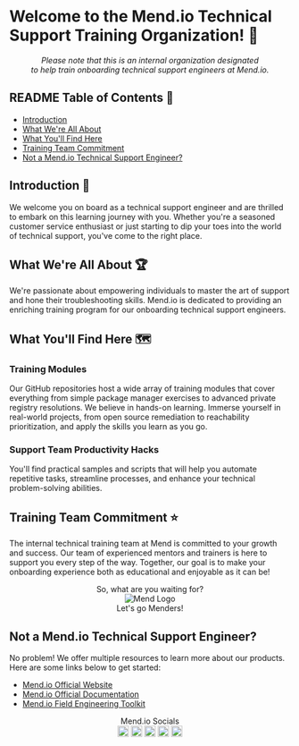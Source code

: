 # Welcome to the Mend.io Technical Support Training Organization! 🚀

<p align="center">
 <em>Please note that this is an internal organization designated 
  <br>
  to help train onboarding technical support engineers at Mend.io.</em>
</p>

## README Table of Contents 📑
- [Introduction](#introduction-)
- [What We're All About](#what-were-all-about-)
- [What You'll Find Here](#what-youll-find-here-%EF%B8%8F)
- [Training Team Commitment](#training-team-commitment-)
- [Not a Mend.io Technical Support Engineer?](#not-a-mend.io-technical-support-engineer-?)

## Introduction 👋
We welcome you on board as a technical support engineer and are thrilled to embark on this learning journey with you. Whether you're a seasoned customer service enthusiast or just starting to dip your toes into the world of technical support, you've come to the right place.

## What We're All About 🏆
We're passionate about empowering individuals to master the art of support and hone their troubleshooting skills. Mend.io is dedicated to providing an enriching training program for our onboarding technical support engineers.

## What You'll Find Here 🗺️

### Training Modules
Our GitHub repositories host a wide array of training modules that cover everything from simple package manager exercises to advanced private registry resolutions. We believe in hands-on learning. Immerse yourself in real-world projects, from open source remediation to reachability prioritization, and apply the skills you learn as you go.

### Support Team Productivity Hacks
You'll find practical samples and scripts that will help you automate repetitive tasks, streamline processes, and enhance your technical problem-solving abilities.

## Training Team Commitment ⭐
The internal technical training team at Mend is committed to your growth and success. Our team of experienced mentors and trainers is here to support you every step of the way. Together, our goal is to make your onboarding  experience both as educational and enjoyable as it can be!
 
<p align="center">
 So, what are you waiting for?
 <br>
 <img src="https://github.com/Mend-Support-Training/.github/assets/90346290/382082e2-7e09-4b0a-a84c-344f9bcd0aad" alt="Mend Logo">
 <br>
 Let's go Menders!
</p>

## Not a Mend.io Technical Support Engineer?
No problem! We offer multiple resources to learn more about our products. Here are some links below to get started:
- [Mend.io Official Website](https://www.mend.io/)
- [Mend.io Official Documentation](https://docs.mend.io/)
- [Mend.io Field Engineering Toolkit](https://github.com/mend-toolkit)

<p align="center">
 Mend.io Socials
 <br>
 <a href="https://linkedin.com/company/mend-io"><img src="https://github.com/gauravghongde/social-icons/blob/master/PNG/Color/LinkedIN.png" alt="LinkedIn" style="width: 20px; height: 20px;"></a>
 <a href="https://www.facebook.com/mendappsec"><img src="https://github.com/gauravghongde/social-icons/blob/master/PNG/Color/Facebook.png" alt="Facebook"  style="width: 20px; height: 20px;"></a>
 <a href="https://www.instagram.com/mend_io_"><img src="https://github.com/gauravghongde/social-icons/blob/master/PNG/Color/Instagram.png" alt="Instagram"  style="width: 20px; height: 20px;"></a>
 <a href="https://www.twitter.com/mend_io"><img src="https://github.com/gauravghongde/social-icons/blob/master/PNG/Color/Twitter.png" alt="Twitter"  style="width: 20px; height: 20px;"></a>
 <a href="https://www.youtube.com/c/Mend_io"><img src="https://github.com/gauravghongde/social-icons/blob/master/PNG/Color/Youtube.png" alt="YouTube"  style="width: 20px; height: 20px;"></a>
</p>
 
